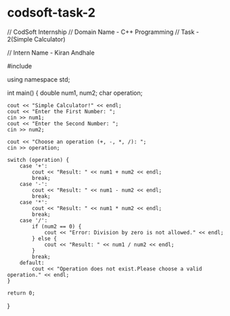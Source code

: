# codsoft-task-2
// CodSoft Internship
// Domain Name - C++ Programming
// Task - 2(Simple Calculator)

// Intern Name - Kiran Andhale

  #include<iostream>

using namespace std;

int main() {
    double num1, num2;
    char operation;

    cout << "Simple Calculator!" << endl;
    cout << "Enter the First Number: ";
    cin >> num1;
    cout << "Enter the Second Number: ";
    cin >> num2;

    cout << "Choose an operation (+, -, *, /): ";
    cin >> operation;

    switch (operation) {
        case '+':
            cout << "Result: " << num1 + num2 << endl;
            break;
        case '-':
            cout << "Result: " << num1 - num2 << endl;
            break;
        case '*':
            cout << "Result: " << num1 * num2 << endl;
            break;
        case '/':
            if (num2 == 0) {
                cout << "Error: Division by zero is not allowed." << endl;
            } else {
                cout << "Result: " << num1 / num2 << endl;
            }
            break;
        default:
            cout << "Operation does not exist.Please choose a valid operation." << endl;
    }

    return 0;
}
